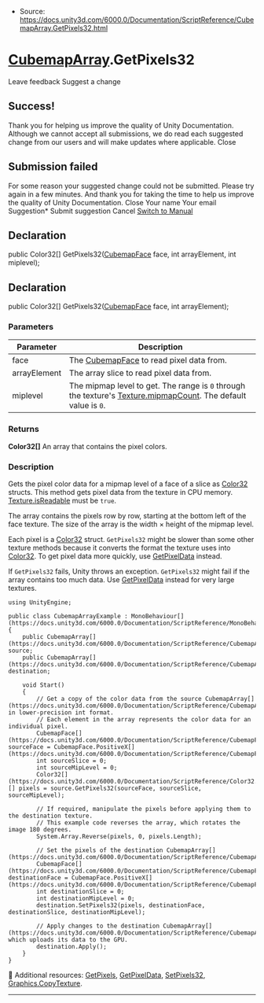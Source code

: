 * Source: https://docs.unity3d.com/6000.0/Documentation/ScriptReference/CubemapArray.GetPixels32.html

#  [CubemapArray](https://docs.unity3d.com/6000.0/Documentation/ScriptReference/CubemapArray.html).GetPixels32
Leave feedback
Suggest a change
## Success!
Thank you for helping us improve the quality of Unity Documentation. Although we cannot accept all submissions, we do read each suggested change from our users and will make updates where applicable.
Close
## Submission failed
For some reason your suggested change could not be submitted. Please <a>try again</a> in a few minutes. And thank you for taking the time to help us improve the quality of Unity Documentation.
Close
Your name Your email Suggestion* Submit suggestion
Cancel
[Switch to Manual](https://docs.unity3d.com/6000.0/Documentation/Manual/class-CubemapArray.html "Go to CubemapArray Component in the Manual")
## Declaration
public Color32[] GetPixels32([CubemapFace](https://docs.unity3d.com/6000.0/Documentation/ScriptReference/CubemapFace.html) face, int arrayElement, int miplevel); 
## Declaration
public Color32[] GetPixels32([CubemapFace](https://docs.unity3d.com/6000.0/Documentation/ScriptReference/CubemapFace.html) face, int arrayElement); 
### Parameters
Parameter | Description  
---|---  
face | The [CubemapFace](https://docs.unity3d.com/6000.0/Documentation/ScriptReference/CubemapFace.html) to read pixel data from.  
arrayElement | The array slice to read pixel data from.  
miplevel | The mipmap level to get. The range is `0` through the texture's [Texture.mipmapCount](https://docs.unity3d.com/6000.0/Documentation/ScriptReference/Texture-mipmapCount.html). The default value is `0`.  
### Returns
**Color32[]** An array that contains the pixel colors. 
### Description
Gets the pixel color data for a mipmap level of a face of a slice as [Color32](https://docs.unity3d.com/6000.0/Documentation/ScriptReference/Color32.html) structs.
This method gets pixel data from the texture in CPU memory. [Texture.isReadable](https://docs.unity3d.com/6000.0/Documentation/ScriptReference/Texture-isReadable.html) must be `true`.  
  
The array contains the pixels row by row, starting at the bottom left of the face texture. The size of the array is the width × height of the mipmap level.  
  
Each pixel is a [Color32](https://docs.unity3d.com/6000.0/Documentation/ScriptReference/Color32.html) struct. `GetPixels32` might be slower than some other texture methods because it converts the format the texture uses into [Color32](https://docs.unity3d.com/6000.0/Documentation/ScriptReference/Color32.html). To get pixel data more quickly, use [GetPixelData](https://docs.unity3d.com/6000.0/Documentation/ScriptReference/CubemapArray.GetPixelData.html) instead.  
  
If `GetPixels32` fails, Unity throws an exception. `GetPixels32` might fail if the array contains too much data. Use [GetPixelData](https://docs.unity3d.com/6000.0/Documentation/ScriptReference/CubemapArray.GetPixelData.html) instead for very large textures.
```
using UnityEngine;  
  
public class CubemapArrayExample : MonoBehaviour[](https://docs.unity3d.com/6000.0/Documentation/ScriptReference/MonoBehaviour.html)
{
    public CubemapArray[](https://docs.unity3d.com/6000.0/Documentation/ScriptReference/CubemapArray.html) source;
    public CubemapArray[](https://docs.unity3d.com/6000.0/Documentation/ScriptReference/CubemapArray.html) destination;  
  
    void Start()
    {
        // Get a copy of the color data from the source CubemapArray[](https://docs.unity3d.com/6000.0/Documentation/ScriptReference/CubemapArray.html), in lower-precision int format.
        // Each element in the array represents the color data for an individual pixel.
        CubemapFace[](https://docs.unity3d.com/6000.0/Documentation/ScriptReference/CubemapFace.html) sourceFace = CubemapFace.PositiveX[](https://docs.unity3d.com/6000.0/Documentation/ScriptReference/CubemapFace.PositiveX.html);
        int sourceSlice = 0;
        int sourceMipLevel = 0;
        Color32[](https://docs.unity3d.com/6000.0/Documentation/ScriptReference/Color32.html)[] pixels = source.GetPixels32(sourceFace, sourceSlice, sourceMipLevel);  
  
        // If required, manipulate the pixels before applying them to the destination texture.
        // This example code reverses the array, which rotates the image 180 degrees.
        System.Array.Reverse(pixels, 0, pixels.Length);  
  
        // Set the pixels of the destination CubemapArray[](https://docs.unity3d.com/6000.0/Documentation/ScriptReference/CubemapArray.html).
        CubemapFace[](https://docs.unity3d.com/6000.0/Documentation/ScriptReference/CubemapFace.html) destinationFace = CubemapFace.PositiveX[](https://docs.unity3d.com/6000.0/Documentation/ScriptReference/CubemapFace.PositiveX.html);
        int destinationSlice = 0;
        int destinationMipLevel = 0;
        destination.SetPixels32(pixels, destinationFace, destinationSlice, destinationMipLevel);  
  
        // Apply changes to the destination CubemapArray[](https://docs.unity3d.com/6000.0/Documentation/ScriptReference/CubemapArray.html), which uploads its data to the GPU.
        destination.Apply();
    }
}

```

Additional resources: [GetPixels](https://docs.unity3d.com/6000.0/Documentation/ScriptReference/CubemapArray.GetPixels.html), [GetPixelData](https://docs.unity3d.com/6000.0/Documentation/ScriptReference/CubemapArray.GetPixelData.html), [SetPixels32](https://docs.unity3d.com/6000.0/Documentation/ScriptReference/CubemapArray.SetPixels32.html), [Graphics.CopyTexture](https://docs.unity3d.com/6000.0/Documentation/ScriptReference/Graphics.CopyTexture.html).
* * *
